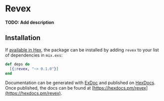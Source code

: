# Revex

**TODO: Add description**

## Installation

If [available in Hex](https://hex.pm/docs/publish), the package can be installed
by adding `revex` to your list of dependencies in `mix.exs`:

```elixir
def deps do
  [{:revex, "~> 0.1.0"}]
end
```

Documentation can be generated with [ExDoc](https://github.com/elixir-lang/ex_doc)
and published on [HexDocs](https://hexdocs.pm). Once published, the docs can
be found at [https://hexdocs.pm/revex](https://hexdocs.pm/revex).

